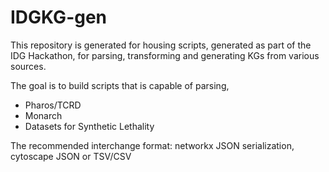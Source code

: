 # IDGKG-gen

This repository is generated for housing scripts, generated as part of the IDG Hackathon, for parsing, transforming and generating KGs from various sources.

The goal is to build scripts that is capable of parsing,
- Pharos/TCRD
- Monarch
- Datasets for Synthetic Lethality


The recommended interchange format: networkx JSON serialization, cytoscape JSON or TSV/CSV


